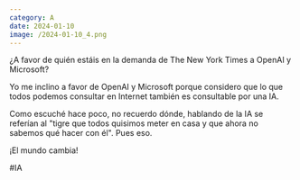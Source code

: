```yaml
--- 
category: A 
date: 2024-01-10 
image: /2024-01-10_4.png 
--- 
```


¿A favor de quién estáis en la demanda de The New York Times a OpenAI y Microsoft? 

Yo me inclino a favor de OpenAI y Microsoft porque considero que lo que todos podemos consultar en Internet también es consultable por una IA. 

Como escuché hace poco, no recuerdo dónde, hablando de la IA se referían al "tigre que todos quisimos meter en casa y que ahora no sabemos qué hacer con él". Pues eso. 

¡El mundo cambia!

#IA